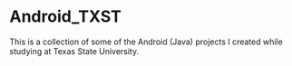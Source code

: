 # Android_TXST
This is a collection of some of the Android (Java) projects I created while studying at Texas State University. 
